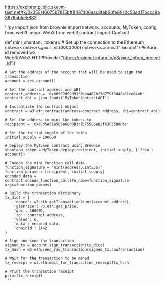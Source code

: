 https://explorer.public.zkevm-test.net/tx/0x353ef6075b7815bff8487d06aac8feb60fe89a0c53ad17bcca9a39785b5e5883

'''py
import json
from brownie import network, accounts, MyToken, config
from web3 import Web3
from web3.contract import Contract

def mint_shantanu_token():
    # Set up the connection to the Ethereum network
    network.gas_limit(8000000)
    network.connect("mainnet")
	#infura id removed
    w3 = Web3(Web3.HTTPProvider('https://mainnet.infura.io/v3/your_infura_project_id'))

    # Set the address of the account that will be used to sign the transaction
    account = get_account()

    # Set the contract address and ABI
    contract_address = '0xb0562d99d9236bea467bf3d779f5d48a01ce04eb'
    contract_abi = json.loads('MyTokenContractABI')

    # Instantiate the contract object
    contract = w3.eth.contract(address=contract_address, abi=contract_abi)

    # Set the address to mint the tokens to
    recipient = '0xcCd5A51a5D5a6EdDB3c1bF55C6eB2f63F35B8Dbe'

    # Set the initial supply of the token
    initial_supply = 100000

    # Deploy the MyToken contract using Brownie
    shantanu_token = MyToken.deploy(recipient, initial_supply, {'from': account})

    # Encode the mint function call data
    function_signature = 'mint(address,uint256)'
    function_params = [recipient, initial_supply]
    encoded_data = contract.encode_function_call(fn_name=function_signature, args=function_params)

    # Build the transaction dictionary
    tx_dict = {
        'nonce': w3.eth.getTransactionCount(account.address),
        'gasPrice': w3.eth.gas_price,
        'gas': 100000,
        'to': contract_address,
        'value': 0,
        'data': encoded_data,
        'chainId': 1442
    }

    # Sign and send the transaction
    signed_tx = account.sign_transaction(tx_dict)
    tx_hash = w3.eth.send_raw_transaction(signed_tx.rawTransaction)

    # Wait for the transaction to be mined
    tx_receipt = w3.eth.wait_for_transaction_receipt(tx_hash)

    # Print the transaction receipt
    print(tx_receipt)
    '''
